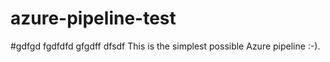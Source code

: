 # azure-pipeline-test 
#gdfgd fgdfdfd gfgdff dfsdf
This is the simplest possible Azure pipeline :-).
